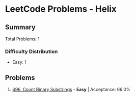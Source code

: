 # LeetCode Problems - Helix

## Summary
Total Problems: 1

### Difficulty Distribution

- Easy: 1

## Problems

1. [696. Count Binary Substrings](https://leetcode.com/problems/count-binary-substrings/) - **Easy** | Acceptance: 66.0%